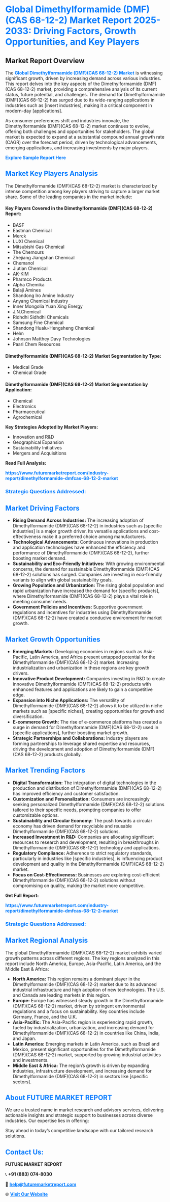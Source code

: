 <h1 style="color: #007BFF;">Global Dimethylformamide (DMF)(CAS 68-12-2) Market Report 2025-2033: Driving Factors, Growth Opportunities, and Key Players</h1>

<section id="overview">
<h2>Market Report Overview</h2>
<p>The <a href="https://www.futuremarketreport.com/industry-report/dimethylformamide-dmfcas-68-12-2-market" style="color: #007BFF; text-decoration: none;"><strong>Global Dimethylformamide (DMF)(CAS 68-12-2) Market</strong></a> is witnessing significant growth, driven by increasing demand across various industries. This report delves into the key aspects of the Dimethylformamide (DMF)(CAS 68-12-2) market, providing a comprehensive analysis of its current status, future potential, and challenges. The demand for Dimethylformamide (DMF)(CAS 68-12-2) has surged due to its wide-ranging applications in industries such as [insert industries], making it a critical component in modern-day [applications].</p>
<p>As consumer preferences shift and industries innovate, the Dimethylformamide (DMF)(CAS 68-12-2) market continues to evolve, offering both challenges and opportunities for stakeholders. The global market is expected to expand at a substantial compound annual growth rate (CAGR) over the forecast period, driven by technological advancements, emerging applications, and increasing investments by major players.</p>
</section>

<section id="overview">
<p><a href="https://www.futuremarketreport.com/request-sample/reportId=103790" style="color: #007BFF; text-decoration: none;"><strong>Explore Sample Report Here</strong></a></p>
</section>

<section id="key-players">
<h2 style="color: #007BFF;">Market Key Players Analysis</h2>
<p>The Dimethylformamide (DMF)(CAS 68-12-2) market is characterized by intense competition among key players striving to capture a larger market share. Some of the leading companies in the market include:</p>
<h4>Key Players Covered in the Dimethylformamide (DMF)(CAS 68-12-2) Report:</h4>
<ul><li>BASF</li><li>Eastman Chemical</li><li>Merck</li><li>LUXI Chemical</li><li>Mitsubishi Gas Chemical</li><li>The Chemours</li><li>Zhejiang Jiangshan Chemical</li><li>Chemanol</li><li>Jiutian Chemical</li><li>AK-KIM</li><li>Pharmco Products</li><li>Alpha Chemika</li><li>Balaji Amines</li><li>Shandong Iro Amine Industry</li><li>Anyang Chemical Industry</li><li>Inner Mongolia Yuan Xing Energy</li><li>J.N.Chemical</li><li>Ridhdhi Sidhdhi Chemicals</li><li>Samsung Fine Chemical</li><li>Shandong Hualu-Hengsheng Chemical</li><li>Helm</li><li>Johnson Matthey Davy Technologies</li><li>Paari Chem Resources</li></ul>
<h4>Dimethylformamide (DMF)(CAS 68-12-2) Market Segmentation by Type:</h4>
<ul><li>Medical Grade</li><li>Chemical Grade</li></ul>

<h4>Dimethylformamide (DMF)(CAS 68-12-2) Market Segmentation by Application:</h4>
<ul><li>Chemical</li><li>Electronics</li><li>Pharmaceutical</li><li>Agrochemical</li></ul>
<p><strong>Key Strategies Adopted by Market Players:</strong></p>
<ul>
<li>Innovation and R&D</li>
<li>Geographical Expansion</li>
<li>Sustainability Initiatives</li>
<li>Mergers and Acquisitions</li>
</ul>
</section>

<section>
<p><strong>Read Full Analysis: </strong></p><a href="https://www.futuremarketreport.com/industry-report/dimethylformamide-dmfcas-68-12-2-market" style="color: #007BFF; text-decoration: none;"><strong>https://www.futuremarketreport.com/industry-report/dimethylformamide-dmfcas-68-12-2-market</strong></a>
<h3 style="color: #007BFF;">Strategic Questions Addressed:</h3>
</section>

<section id="driving-factors">
<h2 style="color: #007BFF;">Market Driving Factors</h2>
<ul>
<li><strong>Rising Demand Across Industries:</strong> The increasing adoption of Dimethylformamide (DMF)(CAS 68-12-2) in industries such as [specific industries] is a major growth driver. Its versatile applications and cost-effectiveness make it a preferred choice among manufacturers.</li>
<li><strong>Technological Advancements:</strong> Continuous innovations in production and application technologies have enhanced the efficiency and performance of Dimethylformamide (DMF)(CAS 68-12-2), further boosting market demand.</li>
<li><strong>Sustainability and Eco-Friendly Initiatives:</strong> With growing environmental concerns, the demand for sustainable Dimethylformamide (DMF)(CAS 68-12-2) solutions has surged. Companies are investing in eco-friendly variants to align with global sustainability goals.</li>
<li><strong>Growing Population and Urbanization:</strong> The rising global population and rapid urbanization have increased the demand for [specific products], where Dimethylformamide (DMF)(CAS 68-12-2) plays a vital role in meeting consumer needs.</li>
<li><strong>Government Policies and Incentives:</strong> Supportive government regulations and incentives for industries using Dimethylformamide (DMF)(CAS 68-12-2) have created a conducive environment for market growth.</li>
</ul>
</section>

<section id="growth-opportunities">
<h2 style="color: #007BFF;">Market Growth Opportunities</h2>
<ul>
<li><strong>Emerging Markets:</strong> Developing economies in regions such as Asia-Pacific, Latin America, and Africa present untapped potential for the Dimethylformamide (DMF)(CAS 68-12-2) market. Increasing industrialization and urbanization in these regions are key growth drivers.</li>
<li><strong>Innovative Product Development:</strong> Companies investing in R&D to create innovative Dimethylformamide (DMF)(CAS 68-12-2) products with enhanced features and applications are likely to gain a competitive edge.</li>
<li><strong>Expansion into Niche Applications:</strong> The versatility of Dimethylformamide (DMF)(CAS 68-12-2) allows it to be utilized in niche markets such as [specific niches], creating opportunities for growth and diversification.</li>
<li><strong>E-commerce Growth:</strong> The rise of e-commerce platforms has created a surge in demand for Dimethylformamide (DMF)(CAS 68-12-2) used in [specific applications], further boosting market growth.</li>
<li><strong>Strategic Partnerships and Collaborations:</strong> Industry players are forming partnerships to leverage shared expertise and resources, driving the development and adoption of Dimethylformamide (DMF)(CAS 68-12-2) products globally.</li>
</ul>
</section>

<section id="trending-factors">
<h2 style="color: #007BFF;">Market Trending Factors</h2>
<ul>
<li><strong>Digital Transformation:</strong> The integration of digital technologies in the production and distribution of Dimethylformamide (DMF)(CAS 68-12-2) has improved efficiency and customer satisfaction.</li>
<li><strong>Customization and Personalization:</strong> Consumers are increasingly seeking personalized Dimethylformamide (DMF)(CAS 68-12-2) solutions tailored to their specific needs, prompting companies to offer customizable options.</li>
<li><strong>Sustainability and Circular Economy:</strong> The push towards a circular economy has driven demand for recyclable and reusable Dimethylformamide (DMF)(CAS 68-12-2) solutions.</li>
<li><strong>Increased Investment in R&D:</strong> Companies are allocating significant resources to research and development, resulting in breakthroughs in Dimethylformamide (DMF)(CAS 68-12-2) technology and applications.</li>
<li><strong>Regulatory Compliance:</strong> Adherence to strict regulatory standards, particularly in industries like [specific industries], is influencing product development and quality in the Dimethylformamide (DMF)(CAS 68-12-2) market.</li>
<li><strong>Focus on Cost-Effectiveness:</strong> Businesses are exploring cost-efficient Dimethylformamide (DMF)(CAS 68-12-2) solutions without compromising on quality, making the market more competitive.</li>
</ul>
</section>

<section>
<p><strong>Get Full Report: </strong></p><a href="https://www.futuremarketreport.com/industry-report/dimethylformamide-dmfcas-68-12-2-market" style="color: #007BFF; text-decoration: none;"><strong>https://www.futuremarketreport.com/industry-report/dimethylformamide-dmfcas-68-12-2-market</strong></a>
<h3 style="color: #007BFF;">Strategic Questions Addressed:</h3>
</section>


<section id="regional-analysis">
<h2 style="color: #007BFF;">Market Regional Analysis</h2>
<p>The global Dimethylformamide (DMF)(CAS 68-12-2) market exhibits varied growth patterns across different regions. The key regions analyzed in this report include North America, Europe, Asia-Pacific, Latin America, and the Middle East & Africa:</p>
<ul>
<li><strong>North America:</strong> This region remains a dominant player in the Dimethylformamide (DMF)(CAS 68-12-2) market due to its advanced industrial infrastructure and high adoption of new technologies. The U.S. and Canada are leading markets in this region.</li>
<li><strong>Europe:</strong> Europe has witnessed steady growth in the Dimethylformamide (DMF)(CAS 68-12-2) market, driven by stringent environmental regulations and a focus on sustainability. Key countries include Germany, France, and the U.K.</li>
<li><strong>Asia-Pacific:</strong> The Asia-Pacific region is experiencing rapid growth, fueled by industrialization, urbanization, and increasing demand for Dimethylformamide (DMF)(CAS 68-12-2) in countries like China, India, and Japan.</li>
<li><strong>Latin America:</strong> Emerging markets in Latin America, such as Brazil and Mexico, present significant opportunities for the Dimethylformamide (DMF)(CAS 68-12-2) market, supported by growing industrial activities and investments.</li>
<li><strong>Middle East & Africa:</strong> The region’s growth is driven by expanding industries, infrastructure development, and increasing demand for Dimethylformamide (DMF)(CAS 68-12-2) in sectors like [specific sectors].</li>
</ul>
</section>

<footer>
<h2 style="color: #007BFF;">About FUTURE MARKET REPORT</h2>
<p>We are a trusted name in market research and advisory services, delivering actionable insights and strategic support to businesses across diverse industries. Our expertise lies in offering:</p>

<p>Stay ahead in today’s competitive landscape with our tailored research solutions.</p>

<h2 style="color: #007BFF;">Contact Us:</h2>
<p><strong>FUTURE MARKET REPORT</strong></p>
<p>📞 <strong>+91 (883) 074-8030</strong></p>
<p>📧 <strong><a href="mailto:help@futuremarketreport.com" style="color: #007BFF;">help@futuremarketreport.com</a></strong></p>
<p>🌐 <strong><a href="https://www.futuremarketreport.com/" style="color: #007BFF;">Visit Our Website</a></strong></p>
</footer>